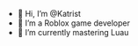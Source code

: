 - 👋 Hi, I’m @Katrist
- 👀 I’m a Roblox game developer
- 🌱 I’m currently mastering Luau

<!---
Katrist/Katrist is a ✨ special ✨ repository because its `README.md` (this file) appears on your GitHub profile.
You can click the Preview link to take a look at your changes.
--->
